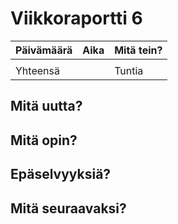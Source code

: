 # Viikkoraportti 6

| Päivämäärä |     Aika      |                                     Mitä tein?                                  |
|------------|---------------|---------------------------------------------------------------------------------|
|   |         |  |
| Yhteensä   |       |            Tuntia                          |

## Mitä uutta?

## Mitä opin?

## Epäselvyyksiä?

## Mitä seuraavaksi?